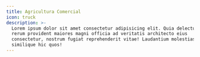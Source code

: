 ```yaml
---
title: Agricultura Comercial
icon: truck
description: >-
  Lorem ipsum dolor sit amet consectetur adipisicing elit. Quia delectus ab
  rerum provident maiores magni officia ad veritatis architecto eius
  consectetur, nostrum fugiat reprehenderit vitae! Laudantium molestias
  similique hic quos!
---
```


